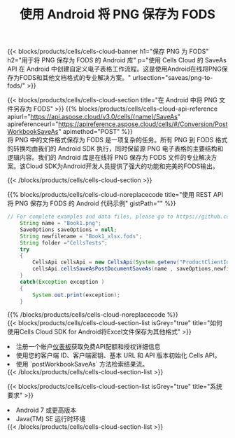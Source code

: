 ﻿---
title: 使用 Android 将 PNG 保存为 FODS
description: 利用 Aspose.Cells Cloud SDK for Android 将 PNG 格式文件保存为 FODS 格式文件。
kwords: Excel, Save PNG as FODS, REST, Android
howto: How to save PNG as FODS using Aspose.Cells Cloud Android library.
---
{{< blocks/products/cells/cells-cloud-banner h1="保存 PNG 为 FODS" h2="用于将 PNG 保存为 FODS 的 Android 库" p="使用 Cells Cloud 的 SaveAs API 在 Android 中创建自定义电子表格工作流程。这是使用Android在线将PNG保存为FODS和其他文档格式的专业解决方案。" urlsection="saveas/png-to-fods/" >}}

{{< blocks/products/cells/cells-cloud-section title="在 Android 中将 PNG 文件另存为 FODS" >}}
{{% blocks/products/cells/cells-cloud-api-reference apiurl="https://api.aspose.cloud/v3.0/cells/{name}/SaveAs" apireferenceurl="https://apireference.aspose.cloud/cells/#/Conversion/PostWorkbookSaveAs" apimethod="POST" %}}
<br/>
将 PNG 中的文件格式保存为 FODS 是一项复杂的任务。所有 PNG 到 FODS 格式的转换均由我们的 Android SDK 执行，同时保留源 PNG 电子表格的主要结构和逻辑内容。我们的 Android 库是在线将 PNG 保存为 FODS 文件的专业解决方案。该Cloud SDK为Android开发人员提供了强大的功能和完美的FODS输出。

{{< /blocks/products/cells/cells-cloud-section >}}

{{% blocks/products/cells/cells-cloud-noreplacecode title="使用 REST API 将 PNG 保存为 FODS 的 Android 代码示例" gistPath="" %}}
  
```java
// For complete examples and data files, please go to https://github.com/aspose-cells-cloud/aspose-cells-cloud-android/
    String name = "Book1.png";
    SaveOptions saveOptions = null;
    String newfilename = "Book1_xlsx.fods";
    String folder ="CellsTests";
    try
    {
        CellsApi cellsApi = new CellsApi(System.getenv("ProductClientId"), System.getenv("ProductClientSecret"));
        cellsApi.cellsSaveAsPostDocumentSaveAs(name , saveOptions,newfilename,false,false,folder,null,null,null,true);                       
    }
    catch(Exception exception )
    {
        System.out.print(exception);
    }
```
  
{{% /blocks/products/cells/cells-cloud-noreplacecode %}}
<br/>
{{< blocks/products/cells/cells-cloud-section-list isGrey="true" title="如何使用Cells Cloud SDK for Android将Excel文件保存为其他格式" >}}
<li>注册一个帐户<a href="https://dashboard.aspose.cloud/">仪表板</a>获取免费API配额和授权详细信息</li>
<li>使用您的客户端 ID、客户端密钥、基本 URL 和 API 版本初始化 Cells API。</li>
<li>使用 `postWorkbookSaveAs` 方法检索结果流。</li>
{{< /blocks/products/cells/cells-cloud-section-list >}}

{{< blocks/products/cells/cells-cloud-section-list isGrey="true" title="系统要求" >}}
<li>Android 7 或更高版本</li>
<li>Java(TM) SE 运行时环境</li>
{{< /blocks/products/cells/cells-cloud-section-list >}}
